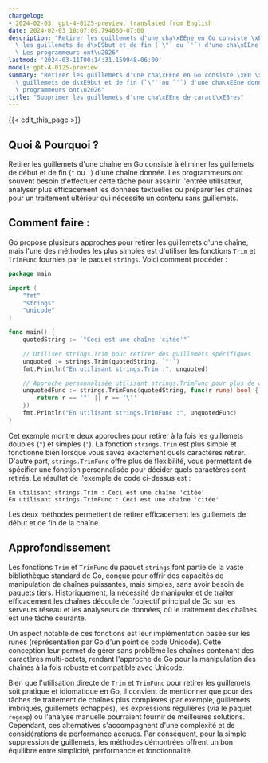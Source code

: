 ```yaml
---
changelog:
- 2024-02-03, gpt-4-0125-preview, translated from English
date: 2024-02-03 18:07:09.794660-07:00
description: "Retirer les guillemets d'une cha\xEEne en Go consiste \xE0 \xE9liminer\
  \ les guillemets de d\xE9but et de fin (`\"` ou `'`) d'une cha\xEEne donn\xE9e.\
  \ Les programmeurs ont\u2026"
lastmod: '2024-03-11T00:14:31.159948-06:00'
model: gpt-4-0125-preview
summary: "Retirer les guillemets d'une cha\xEEne en Go consiste \xE0 \xE9liminer les\
  \ guillemets de d\xE9but et de fin (`\"` ou `'`) d'une cha\xEEne donn\xE9e. Les\
  \ programmeurs ont\u2026"
title: "Supprimer les guillemets d'une cha\xEEne de caract\xE8res"
---
```


{{< edit_this_page >}}

## Quoi & Pourquoi ?

Retirer les guillemets d'une chaîne en Go consiste à éliminer les guillemets de début et de fin (`"` ou `'`) d'une chaîne donnée. Les programmeurs ont souvent besoin d'effectuer cette tâche pour assainir l'entrée utilisateur, analyser plus efficacement les données textuelles ou préparer les chaînes pour un traitement ultérieur qui nécessite un contenu sans guillemets.

## Comment faire :

Go propose plusieurs approches pour retirer les guillemets d'une chaîne, mais l'une des méthodes les plus simples est d'utiliser les fonctions `Trim` et `TrimFunc` fournies par le paquet `strings`. Voici comment procéder :

```go
package main

import (
	"fmt"
	"strings"
	"unicode"
)

func main() {
	quotedString := `"Ceci est une chaîne 'citée'"`

	// Utiliser strings.Trim pour retirer des guillemets spécifiques
	unquoted := strings.Trim(quotedString, `"'`)
	fmt.Println("En utilisant strings.Trim :", unquoted)

	// Approche personnalisée utilisant strings.TrimFunc pour plus de contrôle
	unquotedFunc := strings.TrimFunc(quotedString, func(r rune) bool {
		return r == '"' || r == '\''
	})
	fmt.Println("En utilisant strings.TrimFunc :", unquotedFunc)
}
```

Cet exemple montre deux approches pour retirer à la fois les guillemets doubles (`"`) et simples (`'`). La fonction `strings.Trim` est plus simple et fonctionne bien lorsque vous savez exactement quels caractères retirer. D'autre part, `strings.TrimFunc` offre plus de flexibilité, vous permettant de spécifier une fonction personnalisée pour décider quels caractères sont retirés. Le résultat de l'exemple de code ci-dessus est :

```
En utilisant strings.Trim : Ceci est une chaîne 'citée'
En utilisant strings.TrimFunc : Ceci est une chaîne 'citée'
```

Les deux méthodes permettent de retirer efficacement les guillemets de début et de fin de la chaîne.

## Approfondissement

Les fonctions `Trim` et `TrimFunc` du paquet `strings` font partie de la vaste bibliothèque standard de Go, conçue pour offrir des capacités de manipulation de chaînes puissantes, mais simples, sans avoir besoin de paquets tiers. Historiquement, la nécessité de manipuler et de traiter efficacement les chaînes découle de l'objectif principal de Go sur les serveurs réseau et les analyseurs de données, où le traitement des chaînes est une tâche courante.

Un aspect notable de ces fonctions est leur implémentation basée sur les runes (représentation par Go d'un point de code Unicode). Cette conception leur permet de gérer sans problème les chaînes contenant des caractères multi-octets, rendant l'approche de Go pour la manipulation des chaînes à la fois robuste et compatible avec Unicode.

Bien que l'utilisation directe de `Trim` et `TrimFunc` pour retirer les guillemets soit pratique et idiomatique en Go, il convient de mentionner que pour des tâches de traitement de chaînes plus complexes (par exemple, guillemets imbriqués, guillemets échappés), les expressions régulières (via le paquet `regexp`) ou l'analyse manuelle pourraient fournir de meilleures solutions. Cependant, ces alternatives s'accompagnent d'une complexité et de considérations de performance accrues. Par conséquent, pour la simple suppression de guillemets, les méthodes démontrées offrent un bon équilibre entre simplicité, performance et fonctionnalité.
